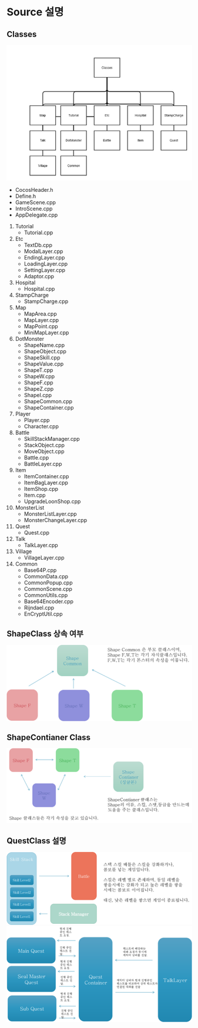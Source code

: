 # Source 설명

Classes
-------------
![Alt text](/readme_resource/classes_1.png)

* CocosHeader.h
* Define.h
* GameScene.cpp
* IntroScene.cpp
* AppDelegate.cpp

1. Tutorial
	* Tutorial.cpp
2. Etc
	* TextDb.cpp 
	* ModalLayer.cpp 
	* EndingLayer.cpp 
	* LoadingLayer.cpp
	* SettingLayer.cpp 
	* Adaptor.cpp
3. Hospital
	* Hospital.cpp
4. StampCharge
	* StampCharge.cpp
5. Map
	* MapArea.cpp
	* MapLayer.cpp
	* MapPoint.cpp
	* MiniMapLayer.cpp
6. DotMonster
	* ShapeName.cpp
	* ShapeObject.cpp
	* ShapeSkill.cpp
	* ShapeValue.cpp
	* ShapeT.cpp
	* ShapeW.cpp
	* ShapeF.cpp
	* ShapeZ.cpp
	* ShapeI.cpp
	* ShapeCommon.cpp
	* ShapeContainer.cpp
7. Player
	* Player.cpp
	* Character.cpp
8. Battle
	* SkillStackManager.cpp
	* StackObject.cpp
	* MoveObject.cpp
	* Battle.cpp
	* BattleLayer.cpp
9. Item
	* ItemContainer.cpp
	* ItemBagLayer.cpp
	* ItemShop.cpp
	* Item.cpp
	* UpgradeLoonShop.cpp
10. MonsterList
	* MonsterListLayer.cpp
	* MonsterChangeLayer.cpp
11. Quest
	* Quest.cpp
12. Talk
	* TalkLayer.cpp
13. Village
	* VillageLayer.cpp
14. Common
	* Base64P.cpp
	* CommonData.cpp
	* CommonPopup.cpp
	* CommonScene.cpp
	* CommonUtils.cpp
	* Base64Encoder.cpp
	* Rijndael.cpp
	* EnCryptUtil.cpp


ShapeClass 상속 여부
-------------
![Alt text](/readme_resource/source1.png)

ShapeContianer Class
-------------
![Alt text](/readme_resource/source2.png)



QuestClass 설명
-------------
![Alt text](/readme_resource/source3.png)
![Alt text](/readme_resource/source4.png)


